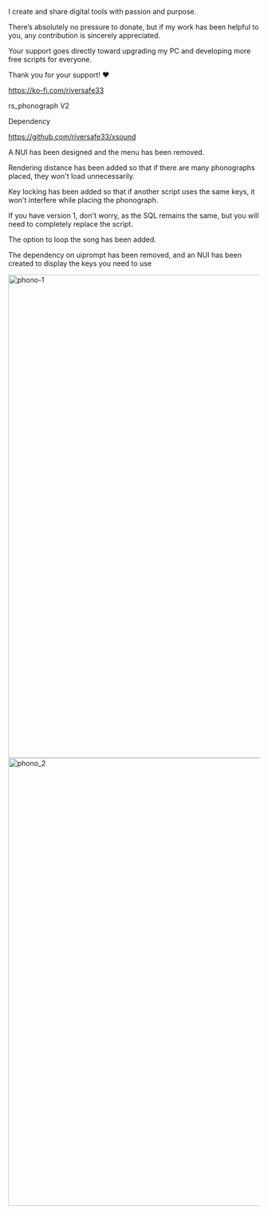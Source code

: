 I create and share digital tools with passion and purpose.

There’s absolutely no pressure to donate, but if my work has been helpful to you, any contribution is sincerely appreciated.

Your support goes directly toward upgrading my PC and developing more free scripts for everyone.

Thank you for your support! ❤️

https://ko-fi.com/riversafe33

rs_phonograph V2

Dependency

https://github.com/riversafe33/xsound

A NUI has been designed and the menu has been removed.

Rendering distance has been added so that if there are many phonographs placed, they won't load unnecessarily.

Key locking has been added so that if another script uses the same keys, it won't interfere while placing the phonograph.

If you have version 1, don't worry, as the SQL remains the same, but you will need to completely replace the script.

The option to loop the song has been added.

The dependency on uiprompt has been removed, and an NUI has been created to display the keys you need to use

<img width="1337" height="969" alt="phono-1" src="https://github.com/user-attachments/assets/4600dfb4-a73e-474c-b6b6-cd7785ae5edd" />

<img width="1368" height="898" alt="phono_2" src="https://github.com/user-attachments/assets/4e69db7f-6353-4f2e-a293-696650c0f4bb" />
